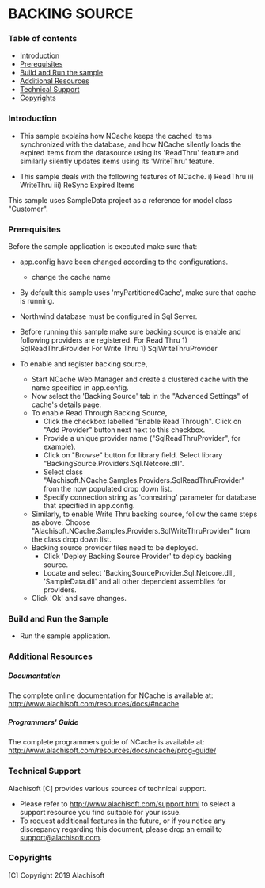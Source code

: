 # BACKING SOURCE

### Table of contents

* [Introduction](#introduction)
* [Prerequisites](#prerequisites)
* [Build and Run the sample](#build-and-run-the-sample)
* [Additional Resources](#additional-resources)
* [Technical Support](#technical-support)
* [Copyrights](#copyrights)

### Introduction

- This sample explains how NCache keeps the cached items synchronized with the database, and how NCache silently loads the expired items from the 
	datasource using its 'ReadThru' feature and similarly silently updates items using its 'WriteThru' feature.

- This sample deals with the following features of NCache.
	i)	 ReadThru
	ii)	 WriteThru
	iii) ReSync Expired Items
	
This sample uses SampleData project as a reference for model class "Customer".

### Prerequisites

Before the sample application is executed make sure that:

- app.config have been changed according to the configurations. 
	- change the cache name
- By default this sample uses 'myPartitionedCache', make sure that cache is running. 
- Northwind database must be configured in Sql Server.

- Before running this sample make sure backing source is enable and following providers are registered.
	For Read Thru
		1) SqlReadThruProvider
	For Write Thru
		1) SqlWriteThruProvider
		
- To enable and register backing source,
	- Start NCache Web Manager and create a clustered cache with the name specified in app.config. 
	- Now select the 'Backing Source' tab in the "Advanced Settings" of cache's details page. 
	- To enable Read Through Backing Source,
		- Click the checkbox labelled "Enable Read Through". Click on "Add Provider" button next next to this checkbox.
		- Provide a unique provider name ("SqlReadThruProvider", for example).
		- Click on "Browse" button for library field. Select library "BackingSource.Providers.Sql.Netcore.dll".
		- Select class "Alachisoft.NCache.Samples.Providers.SqlReadThruProvider" from the now populated drop down list.
		- Specify connection string as 'connstring' parameter for database that specified in app.config. 
	- Similarly, to enable Write Thru backing source, follow the same steps as above. Choose "Alachisoft.NCache.Samples.Providers.SqlWriteThruProvider" from the class drop down list.
	- Backing source provider files need to be deployed.
		- Click 'Deploy Backing Source Provider' to deploy backing source. 
		- Locate and select 'BackingSourceProvider.Sql.Netcore.dll', 'SampleData.dll' and all other dependent assemblies for providers.
	- Click 'Ok' and save changes.

### Build and Run the Sample
    
- Run the sample application.

### Additional Resources

##### Documentation
The complete online documentation for NCache is available at:
http://www.alachisoft.com/resources/docs/#ncache

##### Programmers' Guide
The complete programmers guide of NCache is available at:
http://www.alachisoft.com/resources/docs/ncache/prog-guide/

### Technical Support

Alachisoft [C] provides various sources of technical support. 

- Please refer to http://www.alachisoft.com/support.html to select a support resource you find suitable for your issue.
- To request additional features in the future, or if you notice any discrepancy regarding this document, please drop an email to [support@alachisoft.com](mailto:support@alachisoft.com).

### Copyrights

[C] Copyright 2019 Alachisoft 